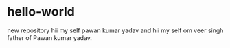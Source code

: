 # hello-world
new repository
hii my self pawan kumar yadav 
and 
hii my self om veer singh father of Pawan kumar yadav. 
